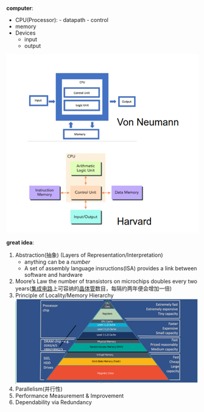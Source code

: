 
__computer__:
- CPU(Processor):
		- datapath
		- control
- memory
- Devices
	- input
	- output

![Arhitecture](Pic/Arhitecture.png)

__great idea__:
1. Abstraction(抽象) (Layers of Representation/Interpretation)
	- anything can be a _number_
	- A set of assembly language insructions(ISA) provides a link between software and hardware
2. Moore’s Law
	the number of transistors on microchips doubles every two years([集成电路](https://zh.wikipedia.org/wiki/%E9%9B%86%E6%88%90%E7%94%B5%E8%B7%AF "集成电路")上可容纳的[晶体管](https://zh.wikipedia.org/wiki/%E6%99%B6%E4%BD%93%E7%AE%A1 "晶体管")数目，每隔约两年便会增加一倍)
3. Principle of Locality/Memory Hierarchy
![Principle of Locality](Pic/Principle%20of%20Locality.png)
4. Parallelism(并行性)
5. Performance Measurement & Improvement
6. Dependability via Redundancy
